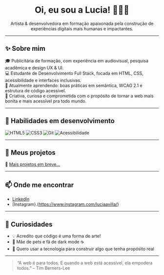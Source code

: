 <h1 align="center">Oi, eu sou a Lucia! 👩‍💻🎨</h1>

<p align="center">
  Artista & desenvolvedora em formação apaixonada pela construção de experiências digitais mais humanas e impactantes.  
</p>

---

## ✨ Sobre mim

🎓 Publicitária de formação, com experiência em audiovisual, pesquisa acadêmica e design UX & UI.  
💻 Estudante de Desenvolvimento Full Stack, focada em HTML, CSS, acessibilidade e interfaces inclusivas.  
🌱 Atualmente aprendendo: boas práticas em semântica, WCAG 2.1 e estrutura de código acessível.  
🎨 Criativa, curiosa e comprometida com o propósito de tornar a web mais bonita e mais acessível pra todo mundo.

---

## 🧠 Habilidades em desenvolvimento

![HTML5](https://img.shields.io/badge/HTML5-E34F26?logo=html5&logoColor=white)
![CSS3](https://img.shields.io/badge/CSS3-1572B6?logo=css3&logoColor=white)
![Git](https://img.shields.io/badge/Git-F05032?logo=git&logoColor=white)
![Acessibilidade](https://img.shields.io/badge/A11Y-000000?logo=accessibility&logoColor=white)

---

## 📂 Meus projetos
 
🌱 [Mais projetos em breve...](https://github.com/LuciaAvilla?tab=repositories)

---

## 📫 Onde me encontrar

- [LinkedIn](https://www.linkedin.com/in/lucia-avilla/)  
- [Instagram}.(https://www.instagram.com/luciaavilla/)
---

## 💬 Curiosidades

- 💡 Acredito que código é uma forma de arte!
- 🐾 Mãe de pets e fã de dark mode ☕
- 🌈 Quero usar a tecnologia para construir algo que tenha propósito real

---

> “A web é para todos. E quando a web está acessível, ela empodera todos.” – Tim Berners-Lee

